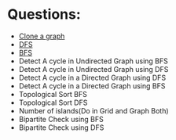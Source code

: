 # Questions:

- [Clone a graph](./cloneAGraph.md)
- [DFS](./dfs.md)
- [BFS](./bfs.md)
- Detect A cycle in Undirected Graph using BFS
- Detect A cycle in Undirected Graph using DFS
- Detect A cycle in a Directed Graph using DFS
- Detect A cycle in a Directed Graph using BFS
- Topological Sort BFS
- Topological Sort DFS
- Number of islands(Do in Grid and Graph Both)
- Bipartite Check using BFS
- Bipartite Check using DFS
